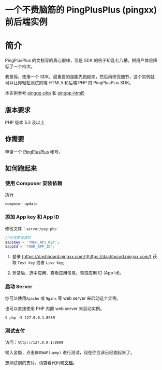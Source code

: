 # 一个不费脑筋的 PingPlusPlus (pingxx) 前后端实例

# 简介

PingPlusPlus 的文档写的真心很棒，但是 SDK 的例子却乱七八糟，把用户体验降低了一个档次。

我觉得，使用一个 SDK，最重要的是能先跑起来，然后再研究细节，这个实例就可以让你轻松测试前端 HTML5 和后端 PHP 的 PingPlusPlus SDK。

本实例参考 [pinggg-php](https://github.com/PingPlusPlus/pingpp-php) 和 [pingpp-html5](https://github.com/PingPlusPlus/pingpp-html5/)

## 版本要求
PHP 版本 5.3 及以上

## 你需要
申请一个 [PingPlusPlus](https://dashboard.pingxx.com/register) 帐号。

## 如何跑起来
### 使用 Composer 安装依赖
执行
```
composer update
```

### 添加 App key 和 App ID

修改文件：`server/pay.php`

```php
//你需要设置的
$apiKey = 'YOUR_API_KEY';
$appId = 'YOUR_APP_ID';
```


1. 登录 [https://dashboard.pingxx.com/](https://dashboard.pingxx.com/) 获取 `Test Key` 或者 `Live Key`;

2. 登录后，选中应用，查看应用信息，获取应用 ID (App Id)。

### 启动 Server

你可以使用`Apache` 或 `Nginx` 等 web server 来启动这个实例。

也可以直接使用 PHP 内置 web server 来启动实例。

```
$ php -S 127.0.0.1:8989
```

### 测试支付

访问：`http://127.0.0.1:8989`

输入金额，点击`银联WAP(upmp)` 进行测试，现在你应该已经跑起来了。

想测试别的支付，请查看代码和[文档](https://pingxx.com/guidance)。

